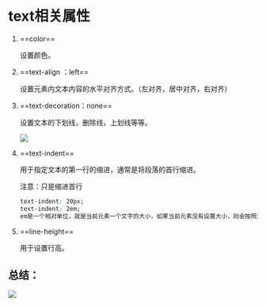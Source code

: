 # **text相关属性**

1. ==color==

   设置颜色。

   

2. ==text-align ：left==

   设置元素内文本内容的水平对齐方式。（左对齐，居中对齐，右对齐）

   

3. ==text-decoration：none==

   设置文本的下划线，删除线，上划线等等。

   ![](https://github.com/myself54188/picx-images-hosting/raw/master/线.2rv24s6faa.webp)

4. ==text-indent==

   用于指定文本的第一行的缩进，通常是将段落的首行缩进。

   注意：只是缩进首行

   ```css
   text-indent: 20px;
   text-indent: 2em;
   em是一个相对单位，就是当前元素一个文字的大小，如果当前元素没有设置大小，则会按照父元素的一个文字大小。
   ```

5. ==line-height==

   用于设置行高。





## **总结：**

![](https://github.com/myself54188/picx-images-hosting/raw/master/text总结.7sn4wcd9so.webp)
